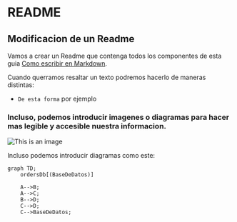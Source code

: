 # README

## Modificacion de un Readme

 Vamos a crear un Readme que contenga todos los componentes de esta guia [Como escribir en Markdown](https://docs.github.com/es/get-started/writing-on-github/getting-started-with-writing-and-formatting-on-github/basic-writing-and-formatting-syntax). 

 Cuando querramos resaltar un texto podremos hacerlo de maneras distintas:
 - `De esta forma` por ejemplo

### Incluso, podemos introducir imagenes o diagramas para hacer mas legible y accesible nuestra informacion.
![This is an image](https://myoctocat.com/assets/images/octocats/octocat-26.png)

Incluso podemos introducir diagramas como este: 

```mermaid
graph TD;
    ordersDb[(BaseDeDatos)]

    A-->B;
    A-->C;
    B-->D;
    C-->D;
    C-->BaseDeDatos;
```

